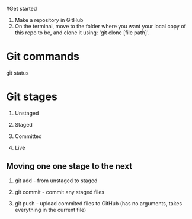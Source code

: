 #Get started

1. Make a repository in GitHub
2. On the terminal, move to the folder where you want your local copy of this
repo to be, and clone it using: 'git clone [file path]'.


# Git commands
git status
# Git stages

1. Unstaged

2. Staged

3. Committed

4. Live

## Moving one one stage to the next

1. git add - from unstaged to staged

2. git commit - commit any staged files

3. git push - upload commited files to GitHub (has no arguments, takes everything in the current file)
